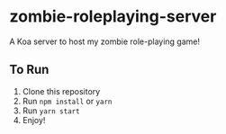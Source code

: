 # zombie-roleplaying-server
A Koa server to host my zombie role-playing game!

## To Run
1. Clone this repository
1. Run `npm install` or `yarn`
1. Run `yarn start`
1. Enjoy!
